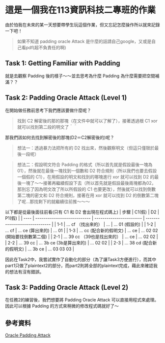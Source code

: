 # 這是一個我在113資訊科技二專班的作業
<p>
    由於怕我在未來的某一天想要帶學生玩這個作業，但又忘記怎麼操作所以就來記錄一下吧！
</p>

> 如果不知道 padding oracle Attack 是什麼的話請自己google，又或是自己看pdf(超不負責任的啊) 

## Task 1: Getting Familiar with Padding
<p>
    就是去觀察 Padding 後的樣子～～並去思考為什麼 Padding 為什麼需要把空間補滿？？
</p>
    
## Task 2: Padding Oracle Attack (Level 1)
<p>
    在開始做任務前思考下我們應該要做什麼呢？
</p>

> 找到 C2 解密後的那的那塊（在文件中就可以了解了），接著透過根 C1 xor 就可以找到第二段的明文了＾＾

<p>
    那我們該如何去找到解密後的那塊(D2＝C2解密後的)呢？
</P>

> 想法一：透過暴力法把所有的 D2 找出來，然後觀察明文（但這只僅限於最後一段呢）

> 想法二：假設明文符合 Padding 的格式（所以首先就是假設最後一塊為01），然後就在最後一塊找到一個數和 D2 符合規則（所以我們也要去假設一個假的 C1），在用假設的明文和找到的哪塊進行 xor 就可以找到 D2 的最後一塊了～～接著再繼續假設下去（所以首先就是假設最後兩塊都為02，那別忘了因為明文改了所以所假設的 C1 也要更改），然後就可以找到倒數第二塊的密文和 D2 符合規則，接著在用 xor 就可以找到 D2 的倒數第二塊了呢...那找剩下的就繼續往前推～～～

以下都是從最後面往前看(只有 C1 和 D2 會出現在程式碼上)
| 步驟 | C1(假)                       | D2                       | P1(假)                         |
| ---- | ---------------------------- | ------------------------ | ------------------------------ |
| 1-1  | ... cf （找出來的）          | ...                      | ... 01 (假設的)                |
| 1-2  | ... cf                       | ... ce (算出來的)        | ... 01                         |
| 1-3  | ... cc (配合新的假明文)      | ... ce                   | ... 02 02 (開始要找倒數第二個) |
| 2-1  | ... 39 cc （39也是找出來的） | ...  ce                  | ... 02 02                      |
| 2-2  | ... 39 cc                    | ... 3b ce (3b是算出來的) | ... 02 02                      |
| 2-3  | ... 38 cd (配合新的假明文)                       | ... 3b ce                | ... 03 03 03                   |

<p>
    因此在Task2中，我嘗試實作了自動化的部分（為了讓Task3方便進行），而其中part1只做了plaintext2的部分，而part2則將全部的plaintext完成，藉此來確認我的想法有沒有錯誤。
</P>

## Task 3: Padding Oracle Attack (Level 2)
<p>
    在任務2的練習後，我們想要將 Padding Oracle Attack 可以直接用程式來處理。因此可以根據 Padding 的方式來稍微的修改程式碼就好了～
</p>


## 參考資料
[Oracle Padding Attack](https://medium.com/@masjadaan/oracle-padding-attack-a61369993c86) 
